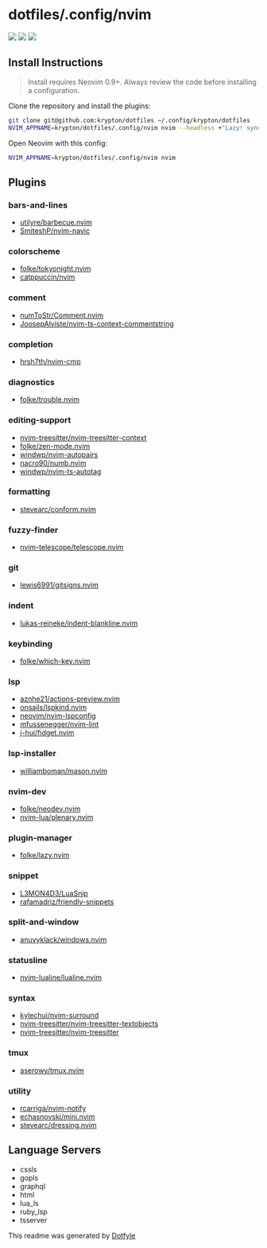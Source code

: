 # dotfiles/.config/nvim

<a href="https://dotfyle.com/krypton/dotfiles-config-nvim"><img src="https://dotfyle.com/krypton/dotfiles-config-nvim/badges/plugins?style=flat" /></a>
<a href="https://dotfyle.com/krypton/dotfiles-config-nvim"><img src="https://dotfyle.com/krypton/dotfiles-config-nvim/badges/leaderkey?style=flat" /></a>
<a href="https://dotfyle.com/krypton/dotfiles-config-nvim"><img src="https://dotfyle.com/krypton/dotfiles-config-nvim/badges/plugin-manager?style=flat" /></a>

## Install Instructions

> Install requires Neovim 0.9+. Always review the code before installing a configuration.

Clone the repository and install the plugins:

```sh
git clone git@github.com:krypton/dotfiles ~/.config/krypton/dotfiles
NVIM_APPNAME=krypton/dotfiles/.config/nvim nvim --headless +"Lazy! sync" +qa
```

Open Neovim with this config:

```sh
NVIM_APPNAME=krypton/dotfiles/.config/nvim nvim
```

## Plugins

### bars-and-lines

- [utilyre/barbecue.nvim](https://dotfyle.com/plugins/utilyre/barbecue.nvim)
- [SmiteshP/nvim-navic](https://dotfyle.com/plugins/SmiteshP/nvim-navic)

### colorscheme

- [folke/tokyonight.nvim](https://dotfyle.com/plugins/folke/tokyonight.nvim)
- [catppuccin/nvim](https://dotfyle.com/plugins/catppuccin/nvim)

### comment

- [numToStr/Comment.nvim](https://dotfyle.com/plugins/numToStr/Comment.nvim)
- [JoosepAlviste/nvim-ts-context-commentstring](https://dotfyle.com/plugins/JoosepAlviste/nvim-ts-context-commentstring)

### completion

- [hrsh7th/nvim-cmp](https://dotfyle.com/plugins/hrsh7th/nvim-cmp)

### diagnostics

- [folke/trouble.nvim](https://dotfyle.com/plugins/folke/trouble.nvim)

### editing-support

- [nvim-treesitter/nvim-treesitter-context](https://dotfyle.com/plugins/nvim-treesitter/nvim-treesitter-context)
- [folke/zen-mode.nvim](https://dotfyle.com/plugins/folke/zen-mode.nvim)
- [windwp/nvim-autopairs](https://dotfyle.com/plugins/windwp/nvim-autopairs)
- [nacro90/numb.nvim](https://dotfyle.com/plugins/nacro90/numb.nvim)
- [windwp/nvim-ts-autotag](https://dotfyle.com/plugins/windwp/nvim-ts-autotag)

### formatting

- [stevearc/conform.nvim](https://dotfyle.com/plugins/stevearc/conform.nvim)

### fuzzy-finder

- [nvim-telescope/telescope.nvim](https://dotfyle.com/plugins/nvim-telescope/telescope.nvim)

### git

- [lewis6991/gitsigns.nvim](https://dotfyle.com/plugins/lewis6991/gitsigns.nvim)

### indent

- [lukas-reineke/indent-blankline.nvim](https://dotfyle.com/plugins/lukas-reineke/indent-blankline.nvim)

### keybinding

- [folke/which-key.nvim](https://dotfyle.com/plugins/folke/which-key.nvim)

### lsp

- [aznhe21/actions-preview.nvim](https://dotfyle.com/plugins/aznhe21/actions-preview.nvim)
- [onsails/lspkind.nvim](https://dotfyle.com/plugins/onsails/lspkind.nvim)
- [neovim/nvim-lspconfig](https://dotfyle.com/plugins/neovim/nvim-lspconfig)
- [mfussenegger/nvim-lint](https://dotfyle.com/plugins/mfussenegger/nvim-lint)
- [j-hui/fidget.nvim](https://dotfyle.com/plugins/j-hui/fidget.nvim)

### lsp-installer

- [williamboman/mason.nvim](https://dotfyle.com/plugins/williamboman/mason.nvim)

### nvim-dev

- [folke/neodev.nvim](https://dotfyle.com/plugins/folke/neodev.nvim)
- [nvim-lua/plenary.nvim](https://dotfyle.com/plugins/nvim-lua/plenary.nvim)

### plugin-manager

- [folke/lazy.nvim](https://dotfyle.com/plugins/folke/lazy.nvim)

### snippet

- [L3MON4D3/LuaSnip](https://dotfyle.com/plugins/L3MON4D3/LuaSnip)
- [rafamadriz/friendly-snippets](https://dotfyle.com/plugins/rafamadriz/friendly-snippets)

### split-and-window

- [anuvyklack/windows.nvim](https://dotfyle.com/plugins/anuvyklack/windows.nvim)

### statusline

- [nvim-lualine/lualine.nvim](https://dotfyle.com/plugins/nvim-lualine/lualine.nvim)

### syntax

- [kylechui/nvim-surround](https://dotfyle.com/plugins/kylechui/nvim-surround)
- [nvim-treesitter/nvim-treesitter-textobjects](https://dotfyle.com/plugins/nvim-treesitter/nvim-treesitter-textobjects)
- [nvim-treesitter/nvim-treesitter](https://dotfyle.com/plugins/nvim-treesitter/nvim-treesitter)

### tmux

- [aserowy/tmux.nvim](https://dotfyle.com/plugins/aserowy/tmux.nvim)

### utility

- [rcarriga/nvim-notify](https://dotfyle.com/plugins/rcarriga/nvim-notify)
- [echasnovski/mini.nvim](https://dotfyle.com/plugins/echasnovski/mini.nvim)
- [stevearc/dressing.nvim](https://dotfyle.com/plugins/stevearc/dressing.nvim)

## Language Servers

- cssls
- gopls
- graphql
- html
- lua_ls
- ruby_lsp
- tsserver

This readme was generated by [Dotfyle](https://dotfyle.com)
